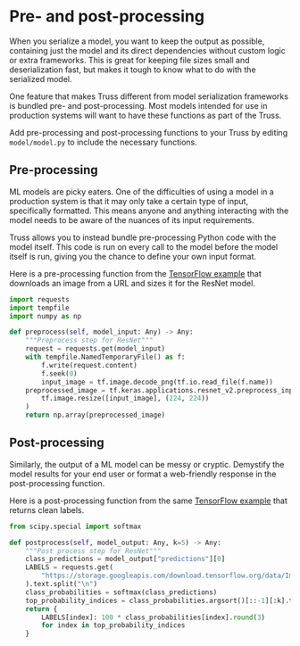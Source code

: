 # Pre- and post-processing

When you serialize a model, you want to keep the output as possible, containing just the model and its direct dependencies without custom logic or extra frameworks. This is great for keeping file sizes small and deserialization fast, but makes it tough to know what to do with the serialized model.

One feature that makes Truss different from model serialization frameworks is bundled pre- and post-processing. Most models intended for use in production systems will want to have these functions as part of the Truss.

Add pre-processing and post-processing functions to your Truss by editing `model/model.py` to include the necessary functions.

## Pre-processing

ML models are picky eaters. One of the difficulties of using a model in a production system is that it may only take a certain type of input, specifically formatted. This means anyone and anything interacting with the model needs to be aware of the nuances of its input requirements.

Truss allows you to instead bundle pre-processing Python code with the model itself. This code is run on every call to the model before the model itself is run, giving you the chance to define your own input format.

Here is a pre-processing function from the [TensorFlow example](../create/tensorflow.md) that downloads an image from a URL and sizes it for the ResNet model.

```python
import requests
import tempfile
import numpy as np

def preprocess(self, model_input: Any) -> Any:
    """Preprocess step for ResNet"""
    request = requests.get(model_input)
    with tempfile.NamedTemporaryFile() as f:
        f.write(request.content)
        f.seek(0)
        input_image = tf.image.decode_png(tf.io.read_file(f.name))
    preprocessed_image = tf.keras.applications.resnet_v2.preprocess_input(
        tf.image.resize([input_image], (224, 224))
    )
    return np.array(preprocessed_image)
```

## Post-processing

Similarly, the output of a ML model can be messy or cryptic. Demystify the model results for your end user or format a web-friendly response in the post-processing function.

Here is a post-processing function from the same [TensorFlow example](../create/tensorflow.md) that returns clean labels.

```python
from scipy.special import softmax

def postprocess(self, model_output: Any, k=5) -> Any:
    """Post process step for ResNet"""
    class_predictions = model_output["predictions"][0]
    LABELS = requests.get(
        "https://storage.googleapis.com/download.tensorflow.org/data/ImageNetLabels.txt"
    ).text.split("\n")
    class_probabilities = softmax(class_predictions)
    top_probability_indices = class_probabilities.argsort()[::-1][:k].tolist()
    return {
        LABELS[index]: 100 * class_probabilities[index].round(3)
        for index in top_probability_indices
    }
```

